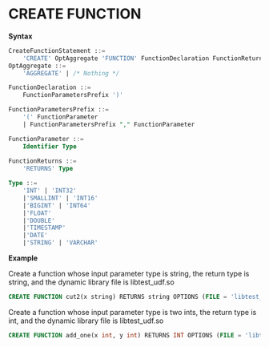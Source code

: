 # CREATE FUNCTION

**Syntax**

```sql
CreateFunctionStatement ::=
    'CREATE' OptAggregate 'FUNCTION' FunctionDeclaration FunctionReturns OptionsList
OptAggregate ::=
    'AGGREGATE' | /* Nothing */

FunctionDeclaration ::=
    FunctionParametersPrefix ')'

FunctionParametersPrefix ::=
    '(' FunctionParameter
    | FunctionParametersPrefix "," FunctionParameter

FunctionParameter ::=
    Identifier Type
    
FunctionReturns ::=
    'RETURNS' Type

Type ::=
    'INT' | 'INT32'
    |'SMALLINT' | 'INT16'
    |'BIGINT' | 'INT64'
    |'FLOAT'
    |'DOUBLE'
    |'TIMESTAMP'
    |'DATE'
    |'STRING' | 'VARCHAR'

```

**Example**

Create a function whose input parameter type is string, the return type is string, and the dynamic library file is libtest_udf.so
```sql
CREATE FUNCTION cut2(x string) RETURNS string OPTIONS (FILE = 'libtest_udf.so');
```

Create a function whose input parameter type is two ints, the return type is int, and the dynamic library file is libtest_udf.so
```sql
CREATE FUNCTION add_one(x int, y int) RETURNS INT OPTIONS (FILE = 'libtest_udf.so');
```